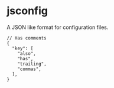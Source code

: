 # jsconfig

A JSON like format for configuration files.

```
// Has comments
{
  "key": [
    "also",
    "has",
    "trailing",
    "commas",
  ],
}
```
